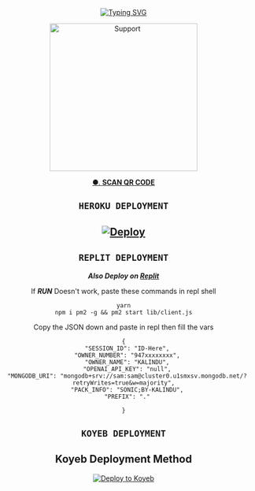   <div align="center">
<a href="https://git.io/typing-svg"><img src="https://readme-typing-svg.demolab.com?font=Ribeye&size=50&pause=1000&color=F710B1&center=true&width=910&height=100&lines=I'M+SONIC-MD ;Multi+Device+Whatsapp+Bot;Created+By+💝KALINDU💝" alt="Typing SVG" /></a>
  
<p align="center">  
  <a href="https://chat.whatsapp.com/LkP8QZqdhXUKxmc0hUPip5">
    <img alt=Support height="300" src="https://telegra.ph/file/9b152f452d62d0f5a206a.jpg">

  ●. **[SCAN QR CODE](https://replit.com/@REALKALIDU/SONIC-MD-4)**
   
## ```HEROKU DEPLOYMENT```

[![Deploy](https://www.herokucdn.com/deploy/button.svg)](https://heroku.com/deploy?template=https://github.com/KALINDU-LK/SONIC-MD)
---------

## ```REPLIT DEPLOYMENT```

***Also Deploy on [Replit]( https://repl.it/github/KALINDU-LK/SONIC-MD)***

If ***RUN*** Doesn't work, paste these commands in repl shell

```
yarn
npm i pm2 -g && pm2 start lib/client.js
```
Copy the JSON down and paste in repl then fill the vars

```
{
  "SESSION_ID": "ID-Here",
  "OWNER_NUMBER": "947xxxxxxxx",
  "OWNER_NAME": "KALINDU",
  "OPENAI_API_KEY": "null",
  "MONGODB_URI": "mongodb+srv://sam:sam@cluster0.u1smxsv.mongodb.net/?retryWrites=true&w=majority",
  "PACK_INFO": "SONIC;BY-KALINDU",
  "PREFIX": "."
   
}
```
## ```KOYEB DEPLOYMENT``` 

## Koyeb Deployment Method
[![Deploy to Koyeb](https://www.koyeb.com/static/images/deploy/button.svg)](https://app.koyeb.com/apps/deploy?type=git&repository=github.com/KALINDU-LK/SONIC-MD&branch=main&env[SESSION_ID]&env[OWNER_NUMBER]=94758179948&env[MONGODB_URI]&&env[OWNER_NAME]=KALINDU&env[KOYEB_API]&env[PREFIX]=.&env[ALIVE_IMG]=https://i.ibb.co/2n3DC0b/Sonic.jpg&env[global_url]=instagram.com&env[FAKE_COUNTRY_CODE]=92&env[READ_MESSAGE]=false&env[DISABLE_PM]=false&env[WORKTYPE]=public&env[THEME]=SONIC-MD&env[PACK_INFO]=SONIC-MD;BY-KALINDU&name=SONIC-MD&env[KOYEB_NAME]=SONIC-MD&env[ANTILINK_VALUES]=chat.whatsapp.com&env[PORT]=8000)
